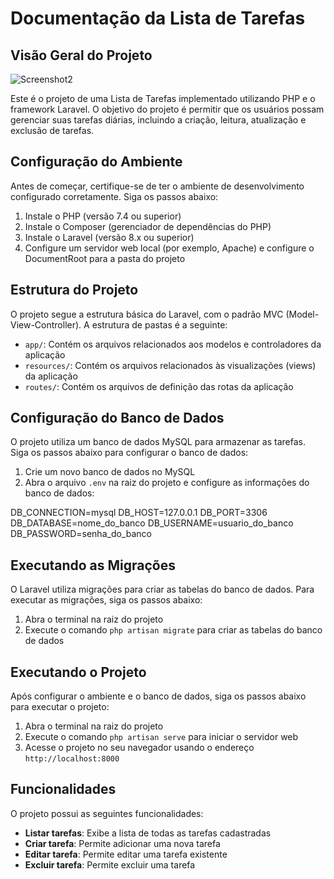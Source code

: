 # Documentação da Lista de Tarefas

## Visão Geral do Projeto

![Screenshot2](https://github.com/anderson159k/todo-list/assets/71734533/9948421d-1797-4e0b-8f42-34e658abd0a6)

Este é o projeto de uma Lista de Tarefas implementado utilizando PHP e o framework Laravel. O objetivo do projeto é permitir que os usuários possam gerenciar suas tarefas diárias, incluindo a criação, leitura, atualização e exclusão de tarefas.

## Configuração do Ambiente

Antes de começar, certifique-se de ter o ambiente de desenvolvimento configurado corretamente. Siga os passos abaixo:

1. Instale o PHP (versão 7.4 ou superior)
2. Instale o Composer (gerenciador de dependências do PHP)
3. Instale o Laravel (versão 8.x ou superior)
4. Configure um servidor web local (por exemplo, Apache) e configure o DocumentRoot para a pasta do projeto

## Estrutura do Projeto

O projeto segue a estrutura básica do Laravel, com o padrão MVC (Model-View-Controller). A estrutura de pastas é a seguinte:

- `app/`: Contém os arquivos relacionados aos modelos e controladores da aplicação
- `resources/`: Contém os arquivos relacionados às visualizações (views) da aplicação
- `routes/`: Contém os arquivos de definição das rotas da aplicação

## Configuração do Banco de Dados

O projeto utiliza um banco de dados MySQL para armazenar as tarefas. Siga os passos abaixo para configurar o banco de dados:

1. Crie um novo banco de dados no MySQL
2. Abra o arquivo `.env` na raiz do projeto e configure as informações do banco de dados:

DB_CONNECTION=mysql
DB_HOST=127.0.0.1
DB_PORT=3306
DB_DATABASE=nome_do_banco
DB_USERNAME=usuario_do_banco
DB_PASSWORD=senha_do_banco

## Executando as Migrações

O Laravel utiliza migrações para criar as tabelas do banco de dados. Para executar as migrações, siga os passos abaixo:

1. Abra o terminal na raiz do projeto
2. Execute o comando `php artisan migrate` para criar as tabelas do banco de dados

## Executando o Projeto

Após configurar o ambiente e o banco de dados, siga os passos abaixo para executar o projeto:

1. Abra o terminal na raiz do projeto
2. Execute o comando `php artisan serve` para iniciar o servidor web
3. Acesse o projeto no seu navegador usando o endereço `http://localhost:8000`

## Funcionalidades

O projeto possui as seguintes funcionalidades:

- **Listar tarefas**: Exibe a lista de todas as tarefas cadastradas
- **Criar tarefa**: Permite adicionar uma nova tarefa
- **Editar tarefa**: Permite editar uma tarefa existente
- **Excluir tarefa**: Permite excluir uma tarefa
